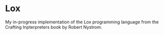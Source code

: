 # Lox

My in-progress implementation of the Lox programming language from the Crafting Inpterpreters book by Robert Nystrom.
